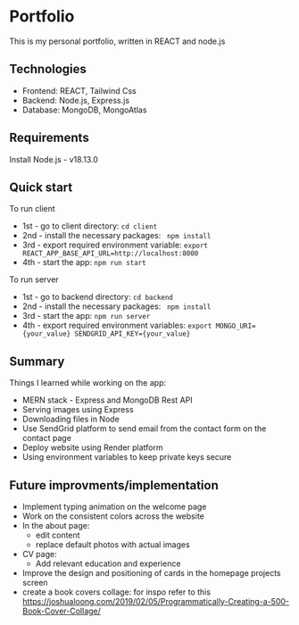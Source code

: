 # Portfolio

This is my personal portfolio, written in REACT and node.js

## Technologies

- Frontend: REACT, Tailwind Css
- Backend: Node.js, Express.js
- Database: MongoDB, MongoAtlas

## Requirements

Install Node.js - v18.13.0

## Quick start

To run client

- 1st - go to client directory: `cd client`
- 2nd - install the necessary packages: ` npm install`
- 3rd - export required environment variable: `export REACT_APP_BASE_API_URL=http://localhost:8000`
- 4th - start the app: `npm run start`

To run server

- 1st - go to backend directory: `cd backend`
- 2nd - install the necessary packages: ` npm install`
- 3rd - start the app: `npm run server`
- 4th - export required environment variables: `export MONGO_URI={your_value} SENDGRID_API_KEY={your_value}`

## Summary

Things I learned while working on the app:

- MERN stack - Express and MongoDB Rest API
- Serving images using Express
- Downloading files in Node
- Use SendGrid platform to send email from the contact form on the contact page
- Deploy website using Render platform
- Using environment variables to keep private keys secure

## Future improvments/implementation

- Implement typing animation on the welcome page
- Work on the consistent colors across the website
- In the about page:
  - edit content
  - replace default photos with actual images
- CV page:
  - Add relevant education and experience
- Improve the design and positioning of cards in the homepage projects screen
- create a book covers collage: for inspo refer to this https://joshualoong.com/2019/02/05/Programmatically-Creating-a-500-Book-Cover-Collage/
